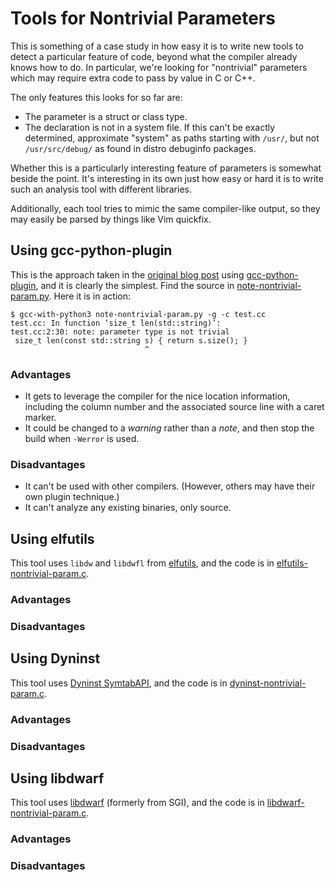 # Tools for Nontrivial Parameters

This is something of a case study in how easy it is to write new tools to
detect a particular feature of code, beyond what the compiler already knows
how to do.  In particular, we're looking for "nontrivial" parameters which
may require extra code to pass by value in C or C++.

The only features this looks for so far are:

- The parameter is a struct or class type.
- The declaration is not in a system file.  If this can't be exactly
  determined, approximate "system" as paths starting with `/usr/`, but not
  `/usr/src/debug/` as found in distro debuginfo packages.

Whether this is a particularly interesting feature of parameters is somewhat
beside the point.  It's interesting in its own just how easy or hard it is to
write such an analysis tool with different libraries.

Additionally, each tool tries to mimic the same compiler-like output, so they
may easily be parsed by things like Vim quickfix.


## Using gcc-python-plugin

This is the approach taken in the [original blog post] using
[gcc-python-plugin], and it is clearly the simplest.  Find the source in
[note-nontrivial-param.py](./note-nontrivial-param.py).  Here it is in action:

```
$ gcc-with-python3 note-nontrivial-param.py -g -c test.cc
test.cc: In function ‘size_t len(std::string)’:
test.cc:2:30: note: parameter type is not trivial
 size_t len(const std::string s) { return s.size(); }
                              ^
```

### Advantages

- It gets to leverage the compiler for the nice location information,
  including the column number and the associated source line with a caret
  marker.
- It could be changed to a *warning* rather than a *note*, and then stop the
  build when `-Werror` is used.

### Disadvantages

- It can't be used with other compilers. (However, others may have their own
  plugin technique.)
- It can't analyze any existing binaries, only source.


## Using elfutils

This tool uses `libdw` and `libdwfl` from [elfutils], and the code is in
[elfutils-nontrivial-param.c](./elfutils-nontrivial-param.c).

### Advantages

### Disadvantages


## Using Dyninst

This tool uses [Dyninst SymtabAPI], and the code is in
[dyninst-nontrivial-param.c](./dyninst-nontrivial-param.c).

### Advantages

### Disadvantages


## Using libdwarf

This tool uses [libdwarf] (formerly from SGI), and the code is in
[libdwarf-nontrivial-param.c](./libdwarf-nontrivial-param.c).

### Advantages

### Disadvantages


[original blog post]: http://blog.cuviper.com/2014/01/23/add-new-warnings-to-gcc-with-python/
[gcc-python-plugin]: https://fedorahosted.org/gcc-python-plugin/
[elfutils]: https://fedorahosted.org/elfutils/
[Dyninst SymtabAPI]: http://www.dyninst.org/symtab
[libdwarf]: http://www.prevanders.net/dwarf.html
